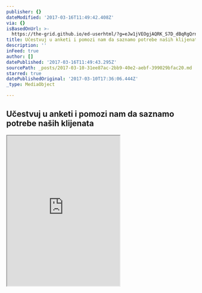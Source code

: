 ```yaml
---
publisher: {}
dateModified: '2017-03-16T11:49:42.408Z'
via: {}
isBasedOnUrl: >-
  https://the-grid.github.io/ed-userhtml/?g=eJw1jVEOgjAQRK_S7D_dBqRgQrnLpltlUZB0GxJvLwb9m8xk3htYdhOfpBqAtqQl5WpJLASGqdCZK-EAbR_rdGnrLvXOe-584_h6IwdmSnKfSoCm9zAOeBDHQWOWrRjS9xqN5hgAUQsVifansfG14Kyo_MC9tg7_-pl2Ou_VsdlFVjvrF3yW4wePsjvn
title: Učestvuj u anketi i pomozi nam da saznamo potrebe naših klijenata
description: ''
inFeed: true
author: []
datePublished: '2017-03-16T11:49:43.295Z'
sourcePath: _posts/2017-03-10-31ee87ac-2bb9-40e2-aebf-399029bfac20.md
starred: true
datePublishedOriginal: '2017-03-10T17:36:06.444Z'
_type: MediaObject

---
```

## Učestvuj u anketi i pomozi nam da saznamo potrebe naših klijenata

<iframe src="https://the-grid.github.io/ed-userhtml/?g=eJw1jdsOgkAMRH9l03e2G5CLCcu_NO0qRUFCNyT-vRj0bTKTOacX3R0_ySwCrcly2oo5iRI4oUxnLlQi1B2X6VKXbepC00jbVEGuNwrgxqT3MUeo6gBDjwdx6I03XbMjey_sbOMIiJYpK_ufxvNrxsnQ5IF76QP-9RPtdN6LY_OzLn6yL_gshw-MIjve" height="400" style=""></iframe>